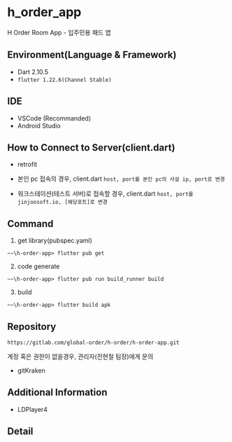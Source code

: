 # h_order_app

H Order Room App - 입주민용 패드 앱

## Environment(Language & Framework)

- Dart 2.10.5
- `flutter 1.22.6(Channel Stable)`

## IDE

- VSCode (Recommanded)
- Android Studio

## How to Connect to Server(client.dart)

- retrofit

- 본인 pc 접속의 경우, client.dart `host, port를 본인 pc의 사설 ip, port로 변경`

- 워크스테이션(테스트 서버)로 접속할 경우, client.dart `host, port를 jinjoosoft.io, [해당포트]로 변경`

## Command

1. get library(pubspec.yaml)

```
~~\h-order-app> flutter pub get
```

2. code generate

```
~~\h-order-app> flutter pub run build_runner build
```

3. build

```
~~\h-order-app> flutter build apk
```

## Repository

```
https://gitlab.com/global-order/h-order/h-order-app.git
```

계정 혹은 권한이 없을경우, 관리자(전현철 팀장)에게 문의

- gitKraken

## Additional Information

- LDPlayer4

## Detail
